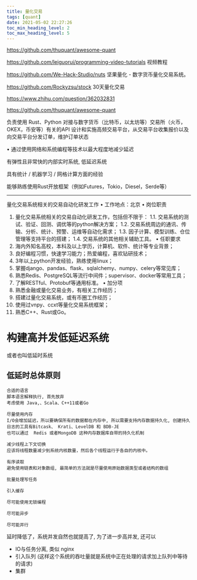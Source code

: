 ```yaml
---
title: 量化交易
tags: [quant]
date: 2021-05-02 22:27:26
toc_min_heading_level: 2
toc_max_heading_level: 5
---
```


https://github.com/thuquant/awesome-quant

https://github.com/leiguorui/programming-video-tutorials 视频教程

https://github.com/We-Hack-Studio/nuts 坚果量化 - 数字货币量化交易系统。

https://github.com/Rockyzsu/stock 30天量化交易

https://www.zhihu.com/question/362032831

https://github.com/thuquant/awesome-quant



<!--more-->

负责使用 Rust、Python 对接与数字货币（比特币，以太坊等）交易所（火币，OKEX，币安等）有关的API
设计和实施高频交易平台，从交易平台收集报价以及向交易平台分发订单，维护订单状态

• 通过使用网络和系统编程等技术以最大程度地减少延迟


有弹性且非常快的内部实时系统, 低延迟系统

具有统计 / 机器学习 / 网格计算方面的经验

能够熟练使用Rust开放框架（例如Futures，Tokio，Diesel，Serde等）

----

量化交易系统相关的交易自动化研发工作
•	工作地点：北京
•	岗位职责
1.	量化交易系统相关的交易自动化研发工作，包括但不限于：
1.1.	交易系统的测试、验证、回测、调优等的python解决方案；
1.2.	交易系统周边的通讯、传输、分析、统计、预警、运维等自动化需求；
1.3.	因子计算、模型训练、仓位管理等支持平台的搭建；
1.4.	交易系统的其他相关辅助工具。
•	 任职要求
1.	海内外知名高校，本科及以上学历，计算机、软件、统计等专业背景；
2.	良好编程习惯，快速学习能力；热爱编程，喜欢钻研技术；
3.	3年以上python开发经验，熟练使用linux；
4.	掌握django、pandas、flask、sqlalchemy、numpy、celery等常见库；
5.	熟悉Redis、PostgreSQL等流行中间件；supervisor、docker等常用工具；
6.	了解RESTful、Protobuf等通用标准。
•	加分项
1.	熟悉金融或量化交易业务，有相关工作经历；
2.	搭建过量化交易系统，或有币圈工作经历；
3.	使用过vnpy、ccxt等量化交易系统框架；
4.	熟悉C++、Rust或Go。


# 构建高并发低延迟系统

或者也叫低延时系统

## 低延时总体原则

```
合适的语言
脚本语言解释执行, 首先放弃
考虑使用 Java,、Scala、C++11或者Go

尽量使用内存
I/O会增加延迟，所以要确保所有的数据都在内存中, 所以需要支持内存数据持久化, 创建持久日志的工具有Bitcask、 Krati、LevelDB 和 BDB-JE
也可以通过  Redis 或者MongoDB 这种内存数据库自带的持久化机制

减少线程上下文切换
应该将线程数量减少到系统内核数量，然后各个线程运行于各自的内核中。

有序读取
避免使用链表和对象数组, 最简单的方法就是尽量使用原始数据类型或者结构的数组

批量处理写任务

引入缓存

尽可能使用无锁编程

尽可能异步

尽可能并行

```

延时降低了，系统并发自然也就提高了, 为了进一步高并发, 还可以

- IO与任务分离, 类似  nginx
- 引入队列 (这样这个系统的吞吐量就是系统中正在处理的请求加上队列中等待的请求)
- 集群
